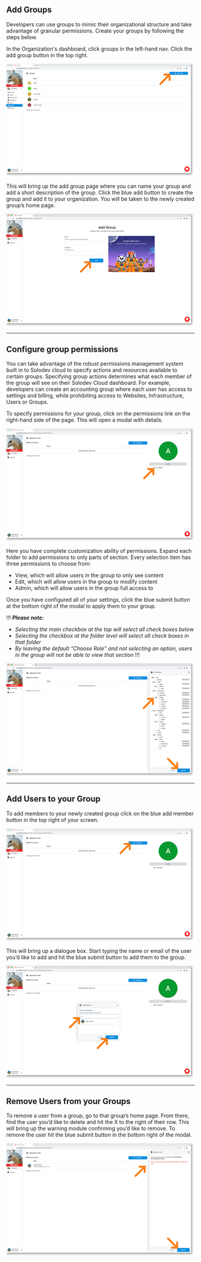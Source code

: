 ## Add Groups

Developers can use groups to mimic their organizational structure and take advantage of granular permissions. Create your groups by following the steps below.

In the Organization's dashboard, click groups in the left-hand nav. Click the add group button in the top right.

<a href="4-groups-home-lg.jpg" target="_blank"><img src="4-group-home.jpg" style=" margin: auto; display: block"></a>



This will bring up the add group page where you can name your group and add a short description of the group. Click the blue add button to create the group and add it to your organization. You will be taken to the newly created group’s home page.

<a href="4-groups-add-group-lg.jpg" target="_blank"><img src="4-groups-add-group.jpg" style=" margin: auto; display: block"></a>


---

## Configure group permissions

You can take advantage of the robust permissions management system built in to Solodev cloud to specify actions and resources available to certain groups. Specifying group actions determines what each member of the group will see on their Solodev Cloud dashboard. For example, developers can create an accounting group where each user has access to settings and billing, while prohibiting access to Websites, Infrastructure, Users or Groups. 

To specify permissions for your group, click on the permissions link on the right-hand side of the page. This will open a modal with details.

<a href="4-group-home-add-permssions1-lg.jpg" target="_blank"><img src="4-group-home-add-permssions1.jpg" style=" margin: auto; display: block"></a>

Here you have complete customization ability of permissions. Expand each folder to add permissions to only parts of section. Every selection item has three permissions to choose from:

- View, which will allow users in the group to only see content
- Edit, which will allow users in the group to modify content
- Admin, which will allow users in the group full access to

Once you have configured all of your settings, click the blue submit button at the bottom right of the modal to apply them to your group.

!!!
***Please note:***

- *Selecting the main checkbox at the top will select all check boxes below*
- *Selecting the checkbox at the folder level will select all check boxes in that folder*
- *By leaving the default “Choose Role” and not selecting an option, users in the group will not be able to view that section*
!!!

<a href="4-group-home-permissions-lg.jpg" target="_blank"><img src="4-group-home-permissions.jpg" style=" margin: auto; display: block"></a>

---

## Add Users to your Group

To add members to your newly created group click on the blue add member button in the top right of your screen.

<a href="4-group-home-add-member1-lg.jpg" target="_blank"><img src="4-group-home-add-member1.jpg" style=" margin: auto; display: block"></a>

This will bring up a dialogue box. Start typing the name or email of the user you’d like to add and hit the blue submit button to add them to the group.

<a href="4-group-home-add-member2-lg.jpg" target="_blank"><img src="4-group-home-add-member2.jpg" style=" margin: auto; display: block"></a>

---

## Remove Users from your Groups

To remove a user from a group, go to that group’s home page. From there, find the user you’d like to delete and hit the X to the right of their row. This will bring up the warning module confirming you’d like to remove. To remove the user hit the blue submit button in the bottom right of the modal.

<a href="4-group-home-delete-member-lg.jpg" target="_blank"><img src="4-group-home-delete-member.jpg" style=" margin: auto; display: block"></a>










